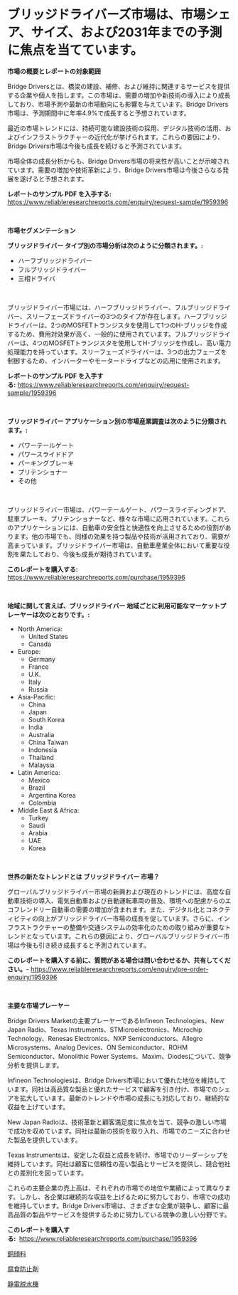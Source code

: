 <p><h1>ブリッジドライバーズ市場は、市場シェア、サイズ、および2031年までの予測に焦点を当てています。</h1></p><p><strong>市場の概要とレポートの対象範囲</strong></p>
<p><p>Bridge Driversとは、橋梁の建設、補修、および維持に関連するサービスを提供する企業や個人を指します。この市場は、需要の増加や新技術の導入により成長しており、市場予測や最新の市場動向にも影響を与えています。Bridge Drivers市場は、予測期間中に年率4.9%で成長すると予想されています。</p><p>最近の市場トレンドには、持続可能な建設技術の採用、デジタル技術の活用、およびインフラストラクチャーの近代化が挙げられます。これらの要因により、Bridge Drivers市場は今後も成長を続けると予測されています。</p><p>市場全体の成長分析からも、Bridge Drivers市場の将来性が高いことが示唆されています。需要の増加や技術革新により、Bridge Drivers市場は今後さらなる発展を遂げると予想されます。</p></p>
<p><strong>レポートのサンプル PDF を入手する:</strong> <a href="https://www.reliableresearchreports.com/enquiry/request-sample/1959396">https://www.reliableresearchreports.com/enquiry/request-sample/1959396</a></p>
<p>&nbsp;</p>
<p><strong>市場セグメンテーション</strong></p>
<p><strong>ブリッジドライバー タイプ別の市場分析は次のように分類されます。:</strong></p>
<p><ul><li>ハーフブリッジドライバー</li><li>フルブリッジドライバー</li><li>三相ドライバ</li></ul></p>
<p>&nbsp;</p>
<p><p>ブリッジドライバー市場には、ハーフブリッジドライバー、フルブリッジドライバー、スリーフェーズドライバーの3つのタイプが存在します。ハーフブリッジドライバーは、2つのMOSFETトランジスタを使用して1つのH-ブリッジを作成するため、費用対効果が高く、一般的に使用されています。フルブリッジドライバーは、4つのMOSFETトランジスタを使用してH-ブリッジを作成し、高い電力処理能力を持っています。スリーフェーズドライバーは、3つの出力フェーズを制御するため、インバーターやモータードライブなどの応用に使用されます。</p></p>
<p><strong>レポートのサンプル PDF を入手する:</strong>&nbsp;<a href="https://www.reliableresearchreports.com/enquiry/request-sample/1959396">https://www.reliableresearchreports.com/enquiry/request-sample/1959396</a></p>
<p>&nbsp;</p>
<p><strong> ブリッジドライバー アプリケーション別の市場産業調査は次のように分類されます。:</strong></p>
<p><ul><li>パワーテールゲート</li><li>パワースライドドア</li><li>パーキングブレーキ</li><li>プリテンショナー</li><li>その他</li></ul></p>
<p>&nbsp;</p>
<p><p>ブリッジドライバー市場は、パワーテールゲート、パワースライディ​​ングドア、駐車ブレーキ、プリテンショナーなど、様々な市場に応用されています。これらのアプリケーションには、自動車の安全性と快適性を向上させるための役割があります。他の市場でも、同様の効果を持つ製品や技術が活用されており、需要が高まっています。ブリッジドライバー市場は、自動車産業全体において重要な役割を果たしており、今後も成長が期待されています。</p></p>
<p><strong>このレポートを購入する:</strong>&nbsp; <a href="https://www.reliableresearchreports.com/purchase/1959396">https://www.reliableresearchreports.com/purchase/1959396</a></p>
<p>&nbsp;</p>
<p><strong>地域に関して言えば、ブリッジドライバー 地域ごとに利用可能なマーケットプレーヤーは次のとおりです。:</strong></p>
<p><ul>
    <li>
        North America:
        <ul>
            <li>United States</li>
            <li>Canada</li>
        </ul>
    </li>
    <li>
        Europe:
        <ul>
            <li>Germany</li>
            <li>France</li>
            <li>U.K.</li>
            <li>Italy</li>
            <li>Russia</li>
        </ul>
    </li>
    <li>
        Asia-Pacific:
        <ul>
            <li>China</li>
            <li>Japan</li>
            <li>South Korea</li>
            <li>India</li>
            <li>Australia</li>
            <li>China Taiwan</li>
            <li>Indonesia</li>
            <li>Thailand</li>
            <li>Malaysia</li>
        </ul>
    </li>
    <li>
        Latin America:
        <ul>
            <li>Mexico</li>
            <li>Brazil</li>
            <li>Argentina Korea</li>
            <li>Colombia</li>
        </ul>
    </li>
    <li>
        Middle East & Africa:
        <ul>
            <li>Turkey</li>
            <li>Saudi</li>
            <li>Arabia</li>
            <li>UAE</li>
            <li>Korea</li>
        </ul>
    </li>
    </ul></p>
<p>&nbsp;</p>
<p><strong>世界の新たなトレンドとは ブリッジドライバー 市場？</strong></p>
<p><p>グローバルブリッジドライバー市場の新興および現在のトレンドには、高度な自動車技術の導入、電気自動車および自動運転車両の普及、環境への配慮からのエコフレンドリー自動車の需要の増加が含まれます。また、デジタル化とコネクティビティの向上がブリッジドライバー市場の成長を促しています。さらに、インフラストラクチャーの整備や交通システムの効率化のための取り組みが重要なトレンドとなっています。これらの要因により、グローバルブリッジドライバー市場は今後も引き続き成長すると予測されています。</p></p>
<p><strong>このレポートを購入する前に、質問がある場合は問い合わせるか、共有してください。</strong>- <a href="https://www.reliableresearchreports.com/enquiry/pre-order-enquiry/1959396">https://www.reliableresearchreports.com/enquiry/pre-order-enquiry/1959396</a></p>
<p>&nbsp;</p>
<p><strong>主要な市場プレーヤー</strong></p>
<p><p>Bridge Drivers Marketの主要プレーヤーであるInfineon Technologies、New Japan Radio、Texas Instruments、STMicroelectronics、Microchip Technology、Renesas Electronics、NXP Semiconductors、Allegro Microsystems、Analog Devices、ON Semiconductor、ROHM Semiconductor、Monolithic Power Systems、Maxim、Diodesについて、競争分析を提供します。</p><p>Infineon Technologiesは、Bridge Drivers市場において優れた地位を維持しています。同社は高品質な製品と優れたサービスで顧客を引き付け、市場でのシェアを拡大しています。最新のトレンドや市場の成長にも対応しており、継続的な収益を上げています。</p><p>New Japan Radioは、技術革新と顧客満足度に焦点を当て、競争の激しい市場で成功を収めています。同社は最新の技術を取り入れ、市場でのニーズに合わせた製品を提供しています。</p><p>Texas Instrumentsは、安定した収益と成長を続け、市場でのリーダーシップを維持しています。同社は顧客に信頼性の高い製品とサービスを提供し、競合他社との差別化を図っています。</p><p>これらの主要企業の売上高は、それぞれの市場での地位や業績によって異なります。しかし、各企業は継続的な収益を上げるために努力しており、市場での成功を維持しています。Bridge Drivers市場は、さまざまな企業が競争し、顧客に最高品質の製品やサービスを提供するために努力している競争の激しい分野です。</p></p>
<p><strong>このレポートを購入する:</strong>&nbsp;&nbsp;<a href="https://www.reliableresearchreports.com/purchase/1959396">https://www.reliableresearchreports.com/purchase/1959396</a></p>
<p><p><a href="https://github.com/nxboeu02965442/Market-Research-Report-List-1/blob/main/26754388333.md">銅顔料</a></p><p><a href="https://github.com/moulafa/Market-Research-Report-List-1/blob/main/10129838334.md">腐食防止剤</a></p><p><a href="https://github.com/SantosDicki04/Market-Research-Report-List-1/blob/main/14531328335.md">静電脱水機</a></p></p>